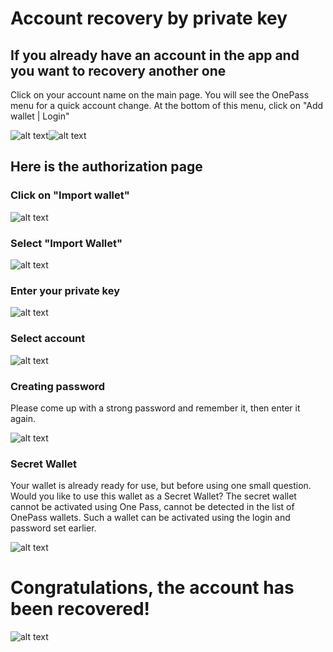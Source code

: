 # Account recovery by private key
## If you already have an account in the app and you want to recovery another one

Click on your account name on the main page. You will see the OnePass menu for a quick account change. At the bottom of this menu, click on "Add wallet | Login"

![alt text](image.png)![alt text](image-1.png)

## Here is the authorization page
### Click on "Import wallet"

![alt text](image-2.png)

### Select "Import Wallet"

![alt text](image-3.png)

### Enter your private key

![alt text](image-4.png)

### Select account

![alt text](image-5.png)

### Creating password

Please come up with a strong password and remember it, then enter it again.

![alt text](image-6.png)

### Secret Wallet

Your wallet is already ready for use, but before using one small question. Would you like to use this wallet as a Secret Wallet? The secret wallet cannot be activated using One Pass, cannot be detected in the list of OnePass wallets. Such a wallet can be activated using the login and password set earlier.

![alt text](image-7.png)

# Congratulations, the account has been recovered!

![alt text](image-8.png)